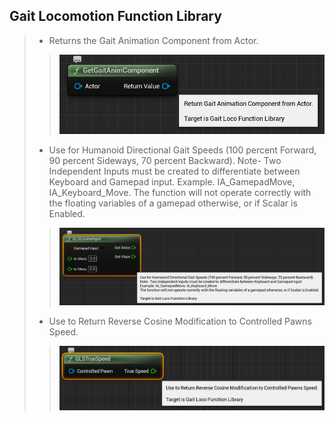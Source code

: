 ## Gait Locomotion Function Library
>
> - Returns the Gait Animation Component from Actor.
>> ![](/Assets/Images/Documentation/HelperFunctionClasses/GaitLocoFunctionLibrary/GetGaitAnimComponent.png#Small-Image)
>
> - Use for Humanoid Directional Gait Speeds (100 percent Forward, 90 percent Sideways, 70 percent Backward).
	Note- Two Independent Inputs must be created to differentiate between Keyboard and Gamepad input.
	Example. IA_GamepadMove, IA_Keyboard_Move.
	The function will not operate correctly with the floating variables of a gamepad otherwise, or if Scalar is Enabled.
>> ![](/Assets/Images/Documentation/HelperFunctionClasses/GaitLocoFunctionLibrary/GLSCosineInput.png#Small-Image)
>
> - Use to Return Reverse Cosine Modification to Controlled Pawns Speed.
>> ![](/Assets/Images/Documentation/HelperFunctionClasses/GaitLocoFunctionLibrary/GLSTrueSpeed.png#Small-Image)
